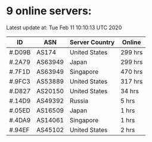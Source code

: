# 9 online servers:

Latest update at: Tue Feb 11 10:10:13 UTC 2020

| ID | ASN | Server Country | Online |
| -- | --- | -------------- | ------ |
| #.D09B | AS174 | United States | 299 hrs |
| #.2A79 | AS63949 | Japan | 299 hrs |
| #.7F1D | AS63949 | Singapore | 470 hrs |
| #.9FC3 | AS53889 | United States | 317 hrs |
| #.D827 | AS20150 | United States | 34 hrs |
| #.14D9 | AS49392 | Russia | 5 hrs |
| #.05ED | AS16509 | Japan | 1 hrs |
| #.4DA9 | AS14061 | Singapore | 1 hrs |
| #.94EF | AS45102 | United States | 2 hrs |

